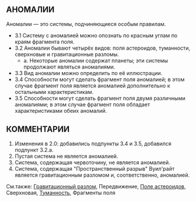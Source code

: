 АНОМАЛИИ
---

Аномалии — это системы, подчиняющиеся особым правилам.
* 3.1 Систему с аномалией можно опознать по красным углам по краям фрагмента поля.
* 3.2 Аномалии бывают четырёх видов: поля астероидов, туманности, сверхновые и гравитационные разломы.
  * а. Некоторые аномалии содержат планеты; эти системы продолжают являться аномалиями.
* 3.3 Вид аномалии можно определить по её иллюстрации.
* 3.4 Способности могут сделать фрагмент поля аномалией; в этом случае фрагмент поля является аномалией дополнительно к остальными характеристикам.
* 3.5 Способности могут сделать фрагмент поля двумя различными аномалиями; в этом случае фрагмент поля обладает характеристиками обеих аномалий.

КОММЕНТАРИИ
---
 1) Изменения в 2.0: добавились подпункты 3.4 и 3.5, добавился подпункт 3.2.а.
 2) Пустая система не является аномалией.
 3) Система, содержащая червоточину, не является аномалией.
 4) Система, содержащая "Пространственный разрыв" Вуил'райт является гравитационным разломом и, соответственно, аномалией.

См.также: [Гравитационный разлом](gravityrift.md), Передвижение, [Поле астероидов](asteroidfield.md), Сверхновая, [Туманность](nebula.md), Фрагменты поля
